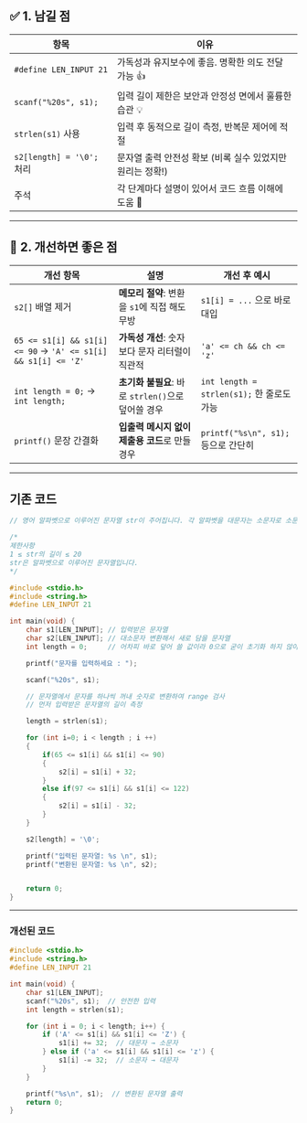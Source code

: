 ## ✅ 1. 남길 점

| 항목 | 이유 |
|------|------|
| `#define LEN_INPUT 21` | 가독성과 유지보수에 좋음. 명확한 의도 전달 가능 👍 |
| `scanf("%20s", s1);` | 입력 길이 제한은 보안과 안정성 면에서 훌륭한 습관 💡 |
| `strlen(s1)` 사용 | 입력 후 동적으로 길이 측정, 반복문 제어에 적절 |
| `s2[length] = '\0';` 처리 | 문자열 출력 안전성 확보 (비록 실수 있었지만 원리는 정확!) |
| 주석 | 각 단계마다 설명이 있어서 코드 흐름 이해에 도움 👏 |

---

## 🔧 2. 개선하면 좋은 점

| 개선 항목 | 설명 | 개선 후 예시 |
|-----------|------|---------------|
| `s2[]` 배열 제거 | **메모리 절약**: 변환을 `s1`에 직접 해도 무방 | `s1[i] = ...` 으로 바로 대입 |
| `65 <= s1[i] && s1[i] <= 90` → `'A' <= s1[i] && s1[i] <= 'Z'` | **가독성 개선**: 숫자보다 문자 리터럴이 직관적 | `'a' <= ch && ch <= 'z'` |
| `int length = 0;` → `int length;` | **초기화 불필요**: 바로 `strlen()`으로 덮어쓸 경우 | `int length = strlen(s1);` 한 줄로도 가능 |
| `printf()` 문장 간결화 | **입출력 메시지 없이 제출용 코드**로 만들 경우 | `printf("%s\n", s1);` 등으로 간단히 |


---

## 기존 코드
```c
// 영어 알파벳으로 이루어진 문자열 str이 주어집니다. 각 알파벳을 대문자는 소문자로 소문자는 대문자로 변환해서 출력하는 코드를 작성해 보세요.

/*
제한사항
1 ≤ str의 길이 ≤ 20
str은 알파벳으로 이루어진 문자열입니다.
*/

#include <stdio.h>
#include <string.h>
#define LEN_INPUT 21

int main(void) {
    char s1[LEN_INPUT]; // 입력받은 문자열
    char s2[LEN_INPUT]; // 대소문자 변환해서 새로 담을 문자열
    int length = 0;     // 어차피 바로 덮어 쓸 값이라 0으로 굳이 초기화 하지 않아도 되지만 실수로 strlen() 대입을 빼먹었을 경우 쓰레기 값이 들어갈 수 있어 0으로 초기화 하는것이 안전한 습관

    printf("문자를 입력하세요 : ");

    scanf("%20s", s1);

    // 문자열에서 문자를 하나씩 꺼내 숫자로 변환하여 range 검사
    // 먼저 입력받은 문자열의 길이 측정

    length = strlen(s1);

    for (int i=0; i < length ; i ++)
    {
        if(65 <= s1[i] && s1[i] <= 90)
        {
            s2[i] = s1[i] + 32;
        }
        else if(97 <= s1[i] && s1[i] <= 122)
        {
            s2[i] = s1[i] - 32;
        }
    }

    s2[length] = '\0';

    printf("입력된 문자열: %s \n", s1);
    printf("변환된 문자열: %s \n", s2);


    return 0;
}
```

---

### 개선된 코드

```c
#include <stdio.h>
#include <string.h>
#define LEN_INPUT 21

int main(void) {
    char s1[LEN_INPUT];
    scanf("%20s", s1);  // 안전한 입력
    int length = strlen(s1);

    for (int i = 0; i < length; i++) {
        if ('A' <= s1[i] && s1[i] <= 'Z') {
            s1[i] += 32;  // 대문자 → 소문자
        } else if ('a' <= s1[i] && s1[i] <= 'z') {
            s1[i] -= 32;  // 소문자 → 대문자
        }
    }

    printf("%s\n", s1);  // 변환된 문자열 출력
    return 0;
}

```